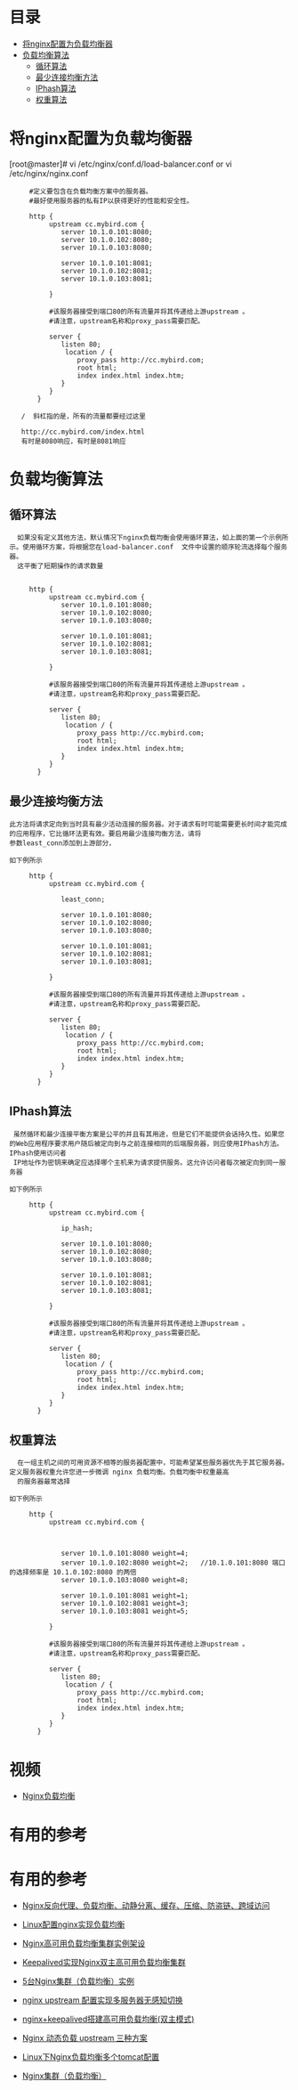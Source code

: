 # 目录

 * [将nginx配置为负载均衡器](#将nginx配置为负载均衡器)
 * [负载均衡算法](#负载均衡算法)
   * [循环算法](#循环算法)
   * [最少连接均衡方法](#最少连接均衡方法)
   * [IPhash算法](#IPhash算法)
   * [权重算法](#权重算法)
   
   
   
# 将nginx配置为负载均衡器

   [root@master]# vi /etc/nginx/conf.d/load-balancer.conf or vi /etc/nginx/nginx.conf

         #定义要包含在负载均衡方案中的服务器。  
         #最好使用服务器的私有IP以获得更好的性能和安全性。 
     
         http {
              upstream cc.mybird.com {
                 server 10.1.0.101:8080;
                 server 10.1.0.102:8080;
                 server 10.1.0.103:8080;

                 server 10.1.0.101:8081;
                 server 10.1.0.102:8081;
                 server 10.1.0.103:8081;
                 
              }

              #该服务器接受到端口80的所有流量并将其传递给上游upstream 。
              #请注意，upstream名称和proxy_pass需要匹配。
              
              server {
                 listen 80;
                  location / {
                     proxy_pass http://cc.mybird.com;
                     root html;
                     index index.html index.htm;
                 }
              }
           }

       /  斜杠指的是，所有的流量都要经过这里
     
       http://cc.mybird.com/index.html
       有时是8080响应，有时是8081响应


# 负载均衡算法

## 循环算法

      如果没有定义其他方法，默认情况下nginx负载均衡会使用循环算法，如上面的第一个示例所示。使用循环方案，将根据您在load-balancer.conf  文件中设置的顺序轮流选择每个服务器。
      这平衡了短期操作的请求数量
      
      
         http {
              upstream cc.mybird.com {
                 server 10.1.0.101:8080;
                 server 10.1.0.102:8080;
                 server 10.1.0.103:8080;

                 server 10.1.0.101:8081;
                 server 10.1.0.102:8081;
                 server 10.1.0.103:8081;
                 
              }

              #该服务器接受到端口80的所有流量并将其传递给上游upstream 。
              #请注意，upstream名称和proxy_pass需要匹配。
              
              server {
                 listen 80;
                  location / {
                     proxy_pass http://cc.mybird.com;
                     root html;
                     index index.html index.htm;
                 }
              }
           }

## 最少连接均衡方法
      
    此方法将请求定向到当时具有最少活动连接的服务器。对于请求有时可能需要更长时间才能完成的应用程序，它比循环法更有效。要启用最少连接均衡方法，请将
    参数least_conn添加到上游部分，
    
    如下例所示   
     
         http {
              upstream cc.mybird.com {
                 
                 least_conn;
                 
                 server 10.1.0.101:8080;
                 server 10.1.0.102:8080;
                 server 10.1.0.103:8080;

                 server 10.1.0.101:8081;
                 server 10.1.0.102:8081;
                 server 10.1.0.103:8081;
                 
              }

              #该服务器接受到端口80的所有流量并将其传递给上游upstream 。
              #请注意，upstream名称和proxy_pass需要匹配。
              
              server {
                 listen 80;
                  location / {
                     proxy_pass http://cc.mybird.com;
                     root html;
                     index index.html index.htm;
                 }
              }
           }


## IPhash算法

     虽然循环和最少连接平衡方案是公平的并且有其用途，但是它们不能提供会话持久性。如果您的Web应用程序要求用户随后被定向到与之前连接相同的后端服务器，则应使用IPhash方法。IPhash使用访问者
     IP地址作为密钥来确定应选择哪个主机来为请求提供服务。这允许访问者每次被定向到同一服务器
     
    如下例所示   
     
         http {
              upstream cc.mybird.com {
                 
                 ip_hash;
                 
                 server 10.1.0.101:8080;
                 server 10.1.0.102:8080;
                 server 10.1.0.103:8080;

                 server 10.1.0.101:8081;
                 server 10.1.0.102:8081;
                 server 10.1.0.103:8081;
                 
              }

              #该服务器接受到端口80的所有流量并将其传递给上游upstream 。
              #请注意，upstream名称和proxy_pass需要匹配。
              
              server {
                 listen 80;
                  location / {
                     proxy_pass http://cc.mybird.com;
                     root html;
                     index index.html index.htm;
                 }
              }
           }
     
     
## 权重算法


      在一组主机之间的可用资源不相等的服务器配置中，可能希望某些服务器优先于其它服务器。定义服务器权重允许您进一步微调 nginx 负载均衡。负载均衡中权重最高
      的服务器最常选择
      
    如下例所示   
     
         http {
              upstream cc.mybird.com {
                 
                 
                 
                 server 10.1.0.101:8080 weight=4;
                 server 10.1.0.102:8080 weight=2;   //10.1.0.101:8080 端口的选择频率是 10.1.0.102:8080 的两倍
                 server 10.1.0.103:8080 weight=8;

                 server 10.1.0.101:8081 weight=1;
                 server 10.1.0.102:8081 weight=3;
                 server 10.1.0.103:8081 weight=5;
                 
              }

              #该服务器接受到端口80的所有流量并将其传递给上游upstream 。
              #请注意，upstream名称和proxy_pass需要匹配。
              
              server {
                 listen 80;
                  location / {
                     proxy_pass http://cc.mybird.com;
                     root html;
                     index index.html index.htm;
                 }
              }
           }
      
      
      

     
     
# 视频

* [Nginx负载均衡](https://www.bilibili.com/video/av68136734?p=4)


# 有用的参考
# 有用的参考

* [Nginx反向代理、负载均衡、动静分离、缓存、压缩、防盗链、跨域访问](https://www.cnblogs.com/ph7seven/p/9932712.html)

* [Linux配置nginx实现负载均衡](https://blog.csdn.net/qq_33722172/article/details/81701946)
* [Nginx高可用负载均衡集群实例架设](https://blog.51cto.com/14044882/2309786)
* [Keepalived实现Nginx双主高可用负载均衡集群](https://www.linuxidc.com/Linux/2017-05/143739.htm)
* [5台Nginx集群（负载均衡）实例](https://www.cnblogs.com/xiugeng/p/10155283.html)
* [nginx upstream 配置实现多服务器无感知切换](https://blog.csdn.net/zhanaolu4821/article/details/94405492)
* [nginx+keepalived搭建高可用负载均衡(双主模式)](https://blog.csdn.net/qq_34021712/article/details/73441168)
* [Nginx 动态负载 upstream 三种方案](https://blog.csdn.net/weixin_33978044/article/details/91639848)
* [Linux下Nginx负载均衡多个tomcat配置](https://blog.csdn.net/weixin_33446857/article/details/80918723)
* [Nginx集群（负载均衡）](https://www.cnblogs.com/xiugeng/p/10155283.html)
